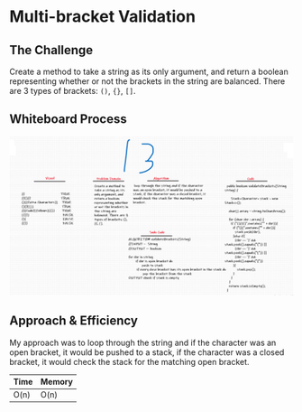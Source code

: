 # Multi-bracket Validation

## The Challenge
Create a method to take a string as its only argument, and return a boolean representing whether or not the brackets in the string are balanced. There are 3 types of brackets: `()`, `{}`, `[]`.

## Whiteboard Process
![validateBrackets](validateBrackets.png)

## Approach & Efficiency
My approach was to loop through the string and if the character was an open bracket, it would be pushed to a stack, if the character was a closed bracket, it would check the stack for the matching open bracket.

Time | Memory
---- | ----
O(n) | O(n)
